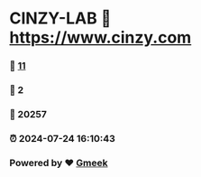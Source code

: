 # CINZY-LAB :link: https://www.cinzy.com 
### :page_facing_up: [11](https://www.cinzy.com/tag.html) 
### :speech_balloon: 2 
### :hibiscus: 20257 
### :alarm_clock: 2024-07-24 16:10:43 
### Powered by :heart: [Gmeek](https://github.com/Meekdai/Gmeek)

